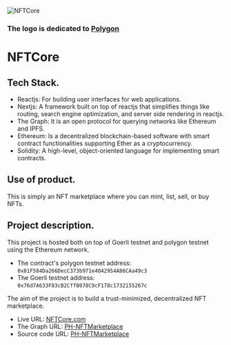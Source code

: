 ![NFTCore](https://nftcore.vercel.app/nft-logo.png)

### The logo is dedicated to [Polygon](https://polygon.technology)

# NFTCore

## Tech Stack.

- Reactjs: For building user interfaces for web applications.
- Nextjs: A framework built on top of reactjs that simplifies things like routing, search engine optimization, and server side rendering in reactjs.
- The Graph: It is an open protocol for querying networks like Ethereum and IPFS.
- Ethereum: Is a decentralized blockchain-based software with smart contract functionalities supporting Ether as a cryptocurrency.
- Solidity: A high-level, object-oriented language for implementing smart contracts.

## Use of product.

This is simply an NFT marketplace where you can mint, list, sell, or buy NFTs.

## Project description.

This project is hosted both on top of Goerli testnet and polygon testnet using the Ethereum network.

- The contract's polygon testnet address: `0x81F584Da266DecC373b971e4042954A86CAa49c3`
- The Goerli testnet address: `0x76d7A633F83cB2Cff8078C9cF178c1732155267c`

The aim of the project is to build a trust-minimized, decentralized NFT marketplace.

- Live URL: [NFTCore.com](https://nftcore.vercel.app)
- The Graph URL: [PH-NFTMarketplace](https://thegraph.com/studio/subgraph/ph-nftmarketplace/)
- Source code URL: [PH-NFTMarketplace](https://github.com/christophersesugh/polygon-hackathon-nft-marketplace)
